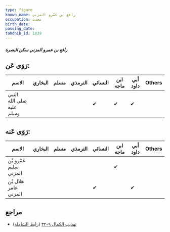```yaml
---
type: figure
known_name: رافع بن عَمْرو المزني
occupation: محدث
birth_date:
passing_date:
tahdhib_id: 1839
---
```

##### رافع بن عمرو المزني سكن البصرة

## رَوَى عَن:
| الاسم                    | البخاري | مسلم | الترمذي | النسائي | ابن ماجه | أبي داود | Others |
| ------------------------ | ------- | ---- | ------- | ------- | -------- | -------- | ------ |
| النبي صلى الله عليه وسلم |         |      |         | ✔       | ✔        | ✔        |        |
## رَوَى عَنه:
| الاسم                  | البخاري | مسلم | الترمذي | النسائي | ابن ماجه | أبي داود | Others |
| ---------------------- | ------- | ---- | ------- | ------- | -------- | -------- | ------ |
| عَمْرو بْن سليم المزني |         |      |         |         | ✔        |          |        |
| هلال بْن عامر المزني   |         |      |         | ✔       |          | ✔        |        |
## مراجع
- [تهذيب الكمال ٩-٣٢](obsidian://open?vault=Tahdhib-al-Kamal&file=Figures/١٨٣٩-رافع%20بن%20عمرو%20المزني%20سكن%20البصرة) ([رابط الشاملة](https://shamela.ws/book/3722/4272))